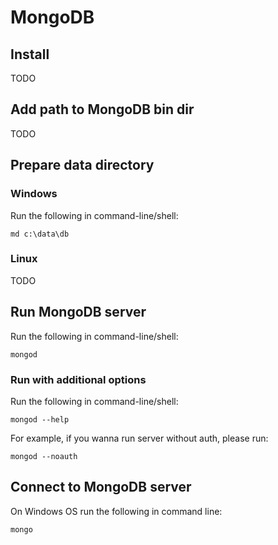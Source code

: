 # MongoDB #

## Install ##
TODO

## Add path to MongoDB bin dir ##
TODO

## Prepare data directory ##

### Windows ###
Run the following in command-line/shell:

    md c:\data\db

### Linux ###
TODO

## Run MongoDB server ##
Run the following in command-line/shell:

    mongod

### Run with additional options ###
Run the following in command-line/shell:

    mongod --help

For example, if you wanna run server without auth, please run:

    mongod --noauth

## Connect to MongoDB server ##
On Windows OS run the following in command line:

    mongo
